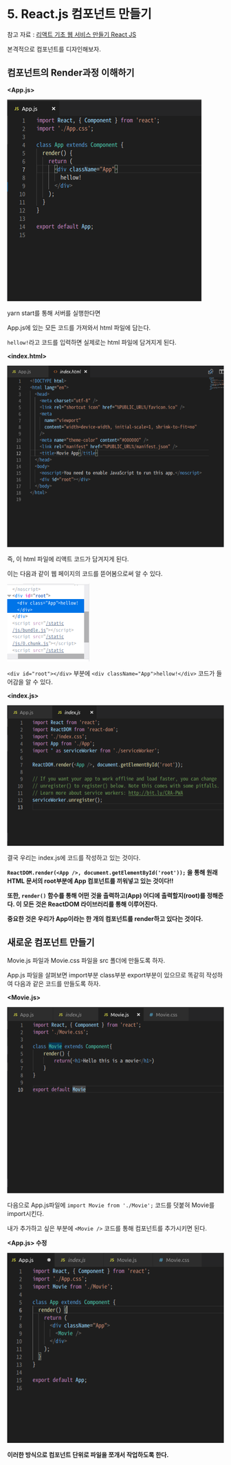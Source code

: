 # 5. React.js 컴포넌트 만들기

참고 자료 : 
[리액트 기초 웹 서비스 만들기 React JS](https://www.youtube.com/watch?v=sM2p1EqTlw4&list=PL7jH19IHhOLOFTVD4R8FeZWkwpVi8-9Fv)

본격적으로 컴포넌트를 디자인해보자.

## 컴포넌트의 Render과정 이해하기

**<App.js>**

![app.js파일](https://github.com/Se-Hun/WebStudy/blob/master/React.js/png/app.js%ED%8C%8C%EC%9D%BC.png)

yarn start를 통해 서버를 실행한다면

App.js에 있는 모든 코드를 가져와서 html 파일에 담는다.

`hellow!`라고 코드를 입력하면 실제로는 html 파일에 담겨지게 된다.

**<index.html>**

![index.html파일](https://github.com/Se-Hun/WebStudy/blob/master/React.js/png/index.html%ED%8C%8C%EC%9D%BC.png)

즉, 이 html 파일에 리액트 코드가 담겨지게 된다.

이는 다음과 같이 웹 페이지의 코드를 뜯어봄으로써 알 수 있다.

![요소 검사 파일](https://github.com/Se-Hun/WebStudy/blob/master/React.js/png/%EC%9A%94%EC%86%8C%20%EA%B2%80%EC%82%AC%20%ED%8C%8C%EC%9D%BC.png)

`<div id="root"></div>` 부분에 `<div className="App">hellow!</div>` 코드가 들어감을 알 수 있다.

**<index.js>**

![index.js파일](https://github.com/Se-Hun/WebStudy/blob/master/React.js/png/index.js%ED%8C%8C%EC%9D%BC.png)

결국 우리는 index.js에 코드를 작성하고 있는 것이다.

**`ReactDOM.render(<App />, document.getElementById('root'));` 을 통해 원래 HTML 문서의 root부분에 App 컴포넌트를 끼워넣고 있는 것이다!!**

**또한, `render()` 함수를 통해 어떤 것을 출력하고(App) 어디에 출력할지(root)를 정해준다. 이 모든 것은 ReactDOM 라이브러리를 통해 이루어진다.**

**중요한 것은 우리가 App이라는 한 개의 컴포넌트를 render하고 있다는 것이다.**

## 새로운 컴포넌트 만들기

Movie.js 파일과 Movie.css 파일을 src 폴더에 만들도록 하자.

App.js 파일을 살펴보면 import부분 class부분 export부분이 있으므로 똑같히 작성하여 다음과 같은 코드를 만들도록 하자.

**<Movie.js>**

![Movie.js파일](https://github.com/Se-Hun/WebStudy/blob/master/React.js/png/Movie.js%20%ED%8C%8C%EC%9D%BC.png)

다음으로 App.js파일에 `import Movie from './Movie';` 코드를 덧붙혀 Movie를 import시킨다.

내가 추가하고 싶은 부분에 `<Movie />` 코드를 통해 컴포넌트를 추가시키면 된다.

**<App.js> 수정**

![App.js파일 수정](https://github.com/Se-Hun/WebStudy/blob/master/React.js/png/App.js%ED%8C%8C%EC%9D%BC%20%EC%88%98%EC%A0%95.png)

**이러한 방식으로 컴포넌트 단위로 파일을 쪼개서 작업하도록 한다.**
